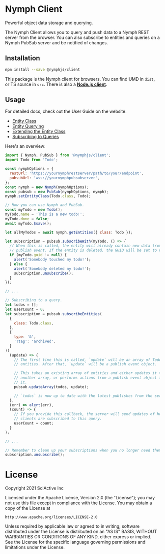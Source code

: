 # Nymph Client

Powerful object data storage and querying.

The Nymph Client allows you to query and push data to a Nymph REST server from the browser. You can also subscribe to entities and queries on a Nymph PubSub server and be notified of changes.

## Installation

```sh
npm install --save @nymphjs/client
```

This package is the Nymph client for browsers. You can find UMD in `dist`, or TS source in `src`. There is also a **[Node.js client](https://github.com/sciactive/nymphjs/packages/client-node)**.

## Usage

For detailed docs, check out the User Guide on the website:

- [Entity Class](https://nymph.io/user-guide/entity-class)
- [Entity Querying](https://nymph.io/user-guide/entity-querying)
- [Extending the Entity Class](https://nymph.io/user-guide/extending-the-entity-class)
- [Subscribing to Queries](https://nymph.io/user-guide/subscribing-to-queries)

Here's an overview:

```js
import { Nymph, PubSub } from '@nymphjs/client';
import Todo from 'Todo';

const nymphOptions = {
  restUrl: 'https://yournymphrestserver/path/to/your/endpoint',
  pubsubUrl: 'wss://yournymphpubsubserver',
};
const nymph = new Nymph(nymphOptions);
const pubsub = new PubSub(nymphOptions, nymph);
nymph.setEntityClass(Todo.class, Todo);

// Now you can use Nymph and PubSub.
const myTodo = new Todo();
myTodo.name = 'This is a new todo!';
myTodo.done = false;
await myTodo.$save();

let allMyTodos = await nymph.getEntities({ class: Todo });

let subscription = pubsub.subscribeWith(myTodo, () => {
  // When this is called, the entity will already contain new data from the
  // publish event. If the entity is deleted, the GUID will be set to null.
  if (myTodo.guid != null) {
    alert('Somebody touched my todo!');
  } else {
    alert('Somebody deleted my todo!');
    subscription.unsubscribe();
  }
});

// ...

// Subscribing to a query.
let todos = [];
let userCount = 0;
let subscription = pubsub.subscribeEntities(
  {
    class: Todo.class,
  },
  {
    type: '&',
    '!tag': 'archived',
  }
)(
  (update) => {
    // The first time this is called, `update` will be an array of Todo
    // entities. After that, `update` will be a publish event object.

    // This takes an existing array of entities and either updates it to match
    // another array, or performs actions from a publish event object to update
    // it.
    pubsub.updateArray(todos, update);

    // `todos` is now up to date with the latest publishes from the server.
  },
  (err) => alert(err),
  (count) => {
    // If you provide this callback, the server will send updates of how many
    // clients are subscribed to this query.
    userCount = count;
  }
);

// ...

// Remember to clean up your subscriptions when you no longer need them.
subscription.unsubscribe();
```

# License

Copyright 2021 SciActive Inc

Licensed under the Apache License, Version 2.0 (the "License");
you may not use this file except in compliance with the License.
You may obtain a copy of the License at

    http://www.apache.org/licenses/LICENSE-2.0

Unless required by applicable law or agreed to in writing, software
distributed under the License is distributed on an "AS IS" BASIS,
WITHOUT WARRANTIES OR CONDITIONS OF ANY KIND, either express or implied.
See the License for the specific language governing permissions and
limitations under the License.
